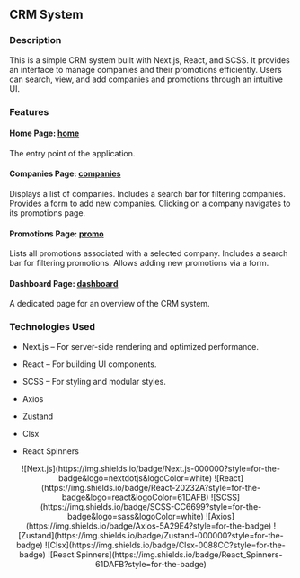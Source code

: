 ## CRM System

### Description

This is a simple CRM system built with Next.js, React, and SCSS. It provides an interface to manage companies and their promotions efficiently. Users can search, view, and add companies and promotions through an intuitive UI.

### Features

#### Home Page: [home](https://crm-git-main-tatianas-projects-3041114c.vercel.app/)

The entry point of the application.

#### Companies Page: [companies](https://crm-git-main-tatianas-projects-3041114c.vercel.app/companies)

Displays a list of companies.
Includes a search bar for filtering companies. Provides a form to add new companies.
Clicking on a company navigates to its promotions page.

#### Promotions Page: [promo](https://crm-git-main-tatianas-projects-3041114c.vercel.app/companies/1)

Lists all promotions associated with a selected company.
Includes a search bar for filtering promotions.
Allows adding new promotions via a form.

#### Dashboard Page: [dashboard](https://crm-git-main-tatianas-projects-3041114c.vercel.app/dashboard)

A dedicated page for an overview of the CRM system.

### Technologies Used

- Next.js – For server-side rendering and optimized performance.

- React – For building UI components.

- SCSS – For styling and modular styles.

- Axios

- Zustand

- Clsx

- React Spinners

<p align="center">
![Next.js](https://img.shields.io/badge/Next.js-000000?style=for-the-badge&logo=nextdotjs&logoColor=white) ![React](https://img.shields.io/badge/React-20232A?style=for-the-badge&logo=react&logoColor=61DAFB) ![SCSS](https://img.shields.io/badge/SCSS-CC6699?style=for-the-badge&logo=sass&logoColor=white) ![Axios](https://img.shields.io/badge/Axios-5A29E4?style=for-the-badge) ![Zustand](https://img.shields.io/badge/Zustand-000000?style=for-the-badge) ![Clsx](https://img.shields.io/badge/Clsx-0088CC?style=for-the-badge) ![React Spinners](https://img.shields.io/badge/React_Spinners-61DAFB?style=for-the-badge) 
</p>
